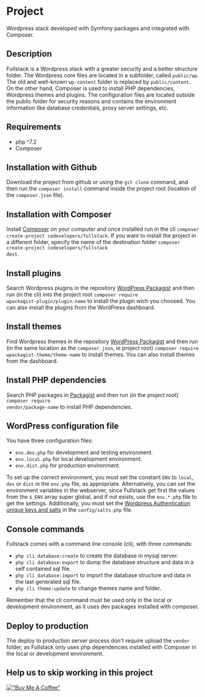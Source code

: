 # Project

Wordpress stack developed with Symfony packages and integrated with Composer.

## Description

Fullstack is a Wordpress stack with a greater security and a better structure folder. The Wordpress core files are located in a subfolder, called <code>public/wp</code>. The old and well-known <code>wp-content</code> folder is replaced by <code>public/content</code>. On the other hand, Composer is used to install PHP dependencies, Wordpress themes and plugins.
The configuration files are located outside the public folder for security reasons and contains the environment information like database credentials, proxy server settings, etc.

## Requirements

<ul>
    <li>php ^7.2</li>
    <li>Composer</li>
</ul>

## Installation with Github

Download the project from github or using the <code>git clone</code> command, and then run the <code>composer install</code> command inside the project root (location of the <code>composer.json</code> file).

## Installation with Composer

Install [Composer](https://getcomposer.org/download/) on your computer and once installed run in the cli <code>composer create-project codevelopers/fullstack</code>. If you want to install the project in a different folder, specify the name of the destination folder <code>composer create-project codevelopers/fullstack dest</code>.

## Install plugins

Search Wordpress plugins in the repository [WordPress Packagist](https://wpackagist.org/) and then run (in the cli) into the project root <code>composer require wpackagist-plugin/plugin-name</code> to install the plugin wich you choosed. You can also install the plugins from the WordPress dashboard.

## Install themes

Find Wordpress themes in the repository [WordPress Packagist](https://wpackagist.org/) and then run (in the same location as the <code>composer.json</code>, ie project root) <code>composer require wpackagist-theme/theme-name</code> to install themes. You can also install themes from the dashboard.

## Install PHP dependencies

Search PHP packages in [Packagist](https://packagist.org/) and then run (in the project root) <code>composer require vendor/package-name</code> to install PHP dependencies.

## WordPress configuration file

You have three configuration files:

-   <code>env.dev.php</code> for development and testing environment.
-   <code>env.local.php</code> for local development environment.
-   <code>env.dist.php</code> for production environment.

To set up the correct environment, you must set the constant <code>ENV</code> to <code>local</code>, <code>dev</code> or <code>dist</code> in the <code>env.php</code> file, as appropriate. Alternatively, you can set the environment variables in the webserver, since Fullstack get first the values from the <code>$\_ENV</code> array super global, and if not exists, use the <code>env.\*.php</code> file to get the settings.
Additionally, you must set the [Wordpress Authentication unique keys and salts](https://api.wordpress.org/secret-key/1.1/salt/) in the <code>config/salts.php</code> file.

## Console commands

Fullstack comes with a command line console (cli), with three commands:

-   <code>php cli database:create</code> to create the database in mysql server.
-   <code>php cli database:export</code> to dump the database structure and data in a self contained sql file.
-   <code>php cli database:import</code> to import the database structure and data in the last generated sql file.
-   <code>php cli theme:update</code> to change themes name and folder.

Remember that the cli command must be used only in the local or development environment, as it uses dev packages installed with composer.

## Deploy to production

The deploy to production server process don't require upload the <code>vendor</code> folder, as Fullstack only uses php dependencies installed with Composer in the local or development environment.

## Help us to skip working in this project

[!["Buy Me A Coffee"](https://www.buymeacoffee.com/assets/img/custom_images/orange_img.png)](https://www.paypal.com/donate?hosted_button_id=8PBTL2V25MMVW)
